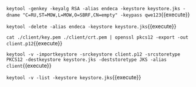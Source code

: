`keytool -genkey -keyalg RSA -alias endeca -keystore keystore.jks -dname "C=RU,ST=MOW,L=MOW,O=SBRF,CN=empty" -keypass qwe123`{{execute}}

`keytool -delete -alias endeca -keystore keystore.jks`{{execute}}

`cat ./client/key.pem ./client/crt.pem | openssl pkcs12 -export -out client.p12`{{execute}}

`keytool -v -importkeystore -srckeystore client.p12 -srcstoretype PKCS12 -destkeystore keystore.jks -deststoretype JKS -alias client`{{execute}}

`keytool -v -list -keystore keystore.jks`{{execute}}

